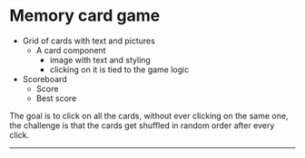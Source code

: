 # Memory card game

- Grid of cards with text and pictures
  - A card component
    - image with text and styling
    - clicking on it is tied to the game logic
- Scoreboard
  - Score
  - Best score

The goal is to click on all the cards, without ever clicking on the same one, the challenge is that the cards get shuffled in random order after every click.

---
